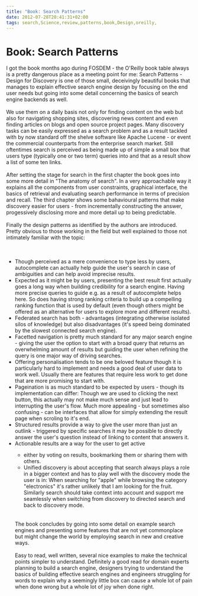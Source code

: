 ```yaml
---
title: "Book: Search Patterns"
date: 2012-07-28T20:41:31+02:00
tags: search,Science,review,patterns,book,Design,oreilly,
---
```


# Book: Search Patterns


I got the book months ago during FOSDEM - the O'Reilly book table always is a pretty dangerous place as a meeting point 
for me: Search Patterns - Design for Discovery is one of those small, deceivingly beautiful books that manages to 
explain effective search engine design by focusing on the end user needs but going into some detail concerning the 
basics of search engine backends as well.<br><br>We use them on a daily basis not only for finding content on the web 
but also for navigating shopping sites, discovering news content and even finding articles on blogs and open source 
project pages. Many discovery tasks can be easily expressed as a search problem and as a result tackled with by now 
standard off the shelve software like Apache Lucene - or event the commercial counterparts from the enterprise search 
market. Still oftentimes search is perceived as being made up of simple a small box that users type (typically one or 
two term) queries into and that as a result show a list of some ten links.<br><br>After setting the stage for search in 
the first chapter the book goes into some more detail in "The anatomy of search". In a very approachable way it 
explains all the components from user constraints, graphical interface, the basics of retrieval and evaluating search 
performance in terms of precision and recall. The third chapter shows some bahavioural patterns that make discovery 
easier for users - from incrementally constructing the answer, progessively disclosing more and more detail up to being 
predictable.<br><br>Finally the design patterns as identified by the authors are introduced. Pretty obvious to those 
working in the field but well explained to those not intimately familiar with the topic:<br><br><ul><br><li>Though 
perceived as a mere convenience to type less by users, autocomplete can actually help guide the user's search in case 
of ambiguities and can help avoid imprecise results.<br><li>Expected as it might be by users, presenting the best 
result first actually goes a long way when building credibility for a search engine. Having more precise queries to 
guide e.g. as a result of autocomplete helps here. So does having strong ranking criteria to build up a compelling 
ranking function that is used by default (even though others might be offered as an alternative for users to explore 
more and different results).<br><li>Federated search has both - advantages (integrating otherwise isolated silos of 
knowledge) but also disadvantages (it's speed being dominated by the slowest connected search engine).<br><li>Facetted 
navigation is pretty much standard for any major search engine - giving the user the option to start with  a broad 
query that returns an overwhelming amount of results but guiding the user when refining the query is one major way of 
driving searches.<br><li>Offering personalisation tends to be one beloved feature though it is particularly hard to 
implement and needs a good deal of user data to work well. Usually there are features that require less work to get 
done that are more promising to start with.<br><li>Pageination is as much standard to be expected by users - though its 
implementation can differ: Though we are used to clicking the next button, this actually may not make much sense and 
just lead to interrupting the user's flow. Much more appealing - but sometimes also confusing - can be interfaces that 
allow for simply extending the result page when scroling to it's end.<br><li>Structured results provide a way to give 
the user more than just an outlink - triggered by specific searches it may be possible to directly answer the user's 
question instead of linking to content that answers it.<br><li>Actionable results are a way for the user to get active 
- either by voting on results, bookmarking them or sharing them with others.<br><li>Unified discovery is about 
accepting that search always plays a role in a bigger context and has to play well with the discovery mode the user is 
in: When searching for "apple" while browsing the category "electronics" it's rather unlikely that I am looking for the 
fruit. Similarly search should take context into account and support me seamlessly when switching from discovery to 
directed search and back to discovery mode.<br></ul><br><br>The book concludes by going into some detail on example 
search engines and presenting some features that are not yet commonplace but might change the world by employing search 
in new and creative ways.<br><br>Easy to read, well written, several nice examples to make the technical points simpler 
to understand. Definitely a good read for domain experts planning to build a search engine, designers trying to 
understand the basics of building effective search engines and engineers struggling for words to explain why a 
seemingly little box can cause a whole lot of pain when done wrong but a whole lot of joy when done right.
